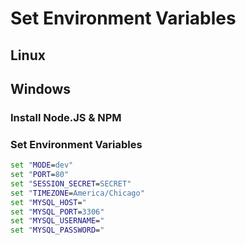 # Set Environment Variables

## Linux

## Windows

### Install Node.JS & NPM

### Set Environment Variables

```cmd
set "MODE=dev"
set "PORT=80"
set "SESSION_SECRET=SECRET"
set "TIMEZONE=America/Chicago"
set "MYSQL_HOST="
set "MYSQL_PORT=3306"
set "MYSQL_USERNAME="
set "MYSQL_PASSWORD="
```
